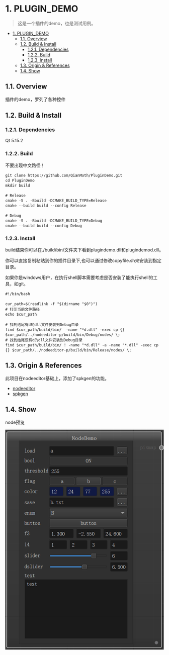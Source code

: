 # 1. PLUGIN_DEMO

> 这是一个插件的demo，也是测试用例。

<!-- 目录 -->
- [1. PLUGIN_DEMO](#1-plugin_demo)
  - [1.1. Overview](#11-overview)
  - [1.2. Build & Install](#12-build--install)
    - [1.2.1. Dependencies](#121-dependencies)
    - [1.2.2. Build](#122-build)
    - [1.2.3. Install](#123-install)
  - [1.3. Origin & References](#13-origin--references)
  - [1.4. Show](#14-show)

## 1.1. Overview

插件的demo，罗列了各种控件

## 1.2. Build & Install
### 1.2.1. Dependencies

Qt 5.15.2

### 1.2.2. Build

不要出现中文路径！

```shell
git clone https://github.com/QianMoth/PluginDemo.git
cd PluginDemo
mkdir build

# Release
cmake -S . -Bbuild -DCMAKE_BUILD_TYPE=Release
cmake --build build --config Release

# Debug
cmake -S . -Bbuild -DCMAKE_BUILD_TYPE=Debug
cmake --build build --config Debug
```
### 1.2.3. Install

build结束你可以在./build/bin/文件夹下看到plugindemo.dll和plugindemod.dll。

你可以直接复制粘贴到你的插件目录下,也可以通过修改copyfile.sh来安装到指定目录。

如果你是windows用户，在执行shell脚本需要考虑是否安装了能执行shell的工具，如git。

```shell
#!/bin/bash

cur_path=$(readlink -f "$(dirname "$0")")
# 打印当前文件路径
echo $cur_path

# 找到结尾有d的dll文件安装到Debug目录
find $cur_path/build/bin/  -name "*d.dll" -exec cp {} $cur_path/../nodeeditor-p/build/bin/Debug/nodes/ \;
# 找到结尾没有d的dll文件安装到Debug目录
find $cur_path/build/bin/ ! -name "*d.dll" -a -name "*.dll" -exec cp {} $cur_path/../nodeeditor-p/build/bin/Release/nodes/ \;
```

## 1.3. Origin & References

此项目在nodeeditor基础上，添加了spkgen的功能。

- [nodeeditor](https://github.com/paceholder/nodeeditor.git)
- [spkgen](https://github.com/fredakilla/spkgen.git)


## 1.4. Show

node预览

![node](./pictures/node.png)